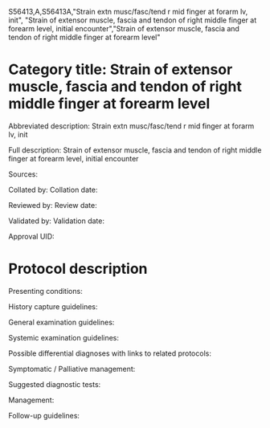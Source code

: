 S56413,A,S56413A,"Strain extn musc/fasc/tend r mid finger at forarm lv, init", "Strain of extensor muscle, fascia and tendon of right middle finger at forearm level, initial encounter","Strain of extensor muscle, fascia and tendon of right middle finger at forearm level"
# Category title: Strain of extensor muscle, fascia and tendon of right middle finger at forearm level

Abbreviated description: Strain extn musc/fasc/tend r mid finger at forarm lv, init

Full description: Strain of extensor muscle, fascia and tendon of right middle finger at forearm level, initial encounter

Sources:

Collated by:
Collation date:

Reviewed by:
Review date:

Validated by:
Validation date:

Approval UID:

# Protocol description

Presenting conditions:

History capture guidelines:

General examination guidelines:

Systemic examination guidelines:

Possible differential diagnoses with links to related protocols:

Symptomatic / Palliative management:

Suggested diagnostic tests:

Management:

Follow-up guidelines:
